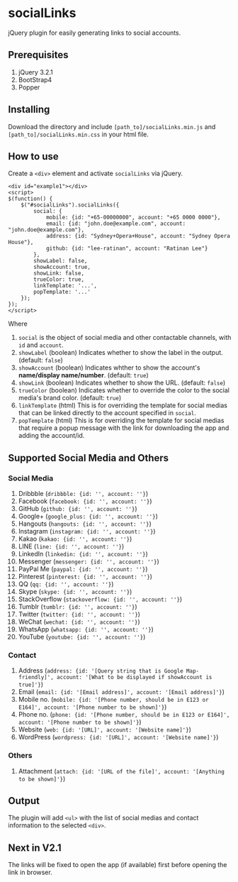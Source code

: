 # socialLinks
jQuery plugin for easily generating links to social accounts.

## Prerequisites
  1. jQuery 3.2.1
  2. BootStrap4
  3. Popper

## Installing
Download the directory and include `[path_to]/socialLinks.min.js` and `[path_to]/socialLinks.min.css` in your html file.
  
## How to use
Create a `<div>` element and activate `socialLinks` via jQuery.

```
<div id="example1"></div>
<script>
$(function() {
    $("#socialLinks").socialLinks({
        social: {
            mobile: {id: "+65-00000000", account: "+65 0000 0000"},
            email: {id: "john.doe@example.com", account: "john.doe@example.com"},
            address: {id: "Sydney+Opera+House", account: "Sydney Opera House"},
            github: {id: "lee-ratinan", account: "Ratinan Lee"}
        },
        showLabel: false,
        showAccount: true,
        showLink: false,
        trueColor: true,
        linkTemplate: '...',
        popTemplate: '...'
    });
});
</script>
```

Where
  1. `social` is the object of social media and other contactable channels, with `id` and `account`.
  2. `showLabel` (boolean) Indicates whether to show the label in the output. (default: `false`)
  3. `showAccount` (boolean) Indicates whther to show the account's **name/display name/number**. (default: `true`)
  4. `showLink` (boolean) Indicates whether to show the URL. (default: `false`)
  5. `trueColor` (boolean) Indicates whether to override the color to the social media's brand color. (default: `true`)
  6. `linkTemplate` (html) This is for overriding the template for social medias that can be linked directly to the account specified in `social`.
  7. `popTemplate` (html) This is for overriding the template for social medias that require a popup message with the link for downloading the app and adding the account/id.

## Supported Social Media and Others

### Social Media
  1. Dribbble (`dribbble: {id: '', account: ''}`)
  2. Facebook (`facebook: {id: '', account: ''}`)
  3. GitHub (`github: {id: '', account: ''}`)
  4. Google+ (`google_plus: {id: '', account: ''}`)
  5. Hangouts (`hangouts: {id: '', account: ''}`)
  6. Instagram (`instagram: {id: '', account: ''}`)
  7. Kakao (`kakao: {id: '', account: ''}`)
  8. LINE (`line: {id: '', account: ''}`)
  9. LinkedIn (`linkedin: {id: '', account: ''}`)
  10. Messenger (`messenger: {id: '', account: ''}`)
  11. PayPal Me (`paypal: {id: '', account: ''}`)
  12. Pinterest (`pinterest: {id: '', account: ''}`)
  13. QQ (`qq: {id: '', account: ''}`)
  14. Skype (`skype: {id: '', account: ''}`)
  15. StackOverflow (`stackoverflow: {id: '', account: ''}`)
  16. Tumblr (`tumblr: {id: '', account: ''}`)
  17. Twitter (`twitter: {id: '', account: ''}`)
  18. WeChat (`wechat: {id: '', account: ''}`)
  19. WhatsApp (`whatsapp: {id: '', account: ''}`)
  20. YouTube (`youtube: {id: '', account: ''}`)
  
### Contact
  1. Address (`address: {id: '[Query string that is Google Map-friendly]', account: '[What to be displayed if showAccount is true]'}`)
  2. Email (`email: {id: '[Email address]', account: '[Email address]'}`)
  3. Mobile no. (`mobile: {id: '[Phone number, should be in E123 or E164]', account: '[Phone number to be shown]'}`)
  4. Phone no. (`phone: {id: '[Phone number, should be in E123 or E164]', account: '[Phone number to be shown]'}`)
  5. Website (`web: {id: '[URL]', account: '[Website name]'}`)
  6. WordPress (`wordpress: {id: '[URL]', account: '[Website name]'}`)
  
### Others
  1. Attachment (`attach: {id: '[URL of the file]', account: '[Anything to be shown]'}`)

## Output

The plugin will add `<ul>` with the list of social medias and contact information to the selected `<div>`.

## Next in V2.1

The links will be fixed to open the app (if available) first before opening the link in browser.
